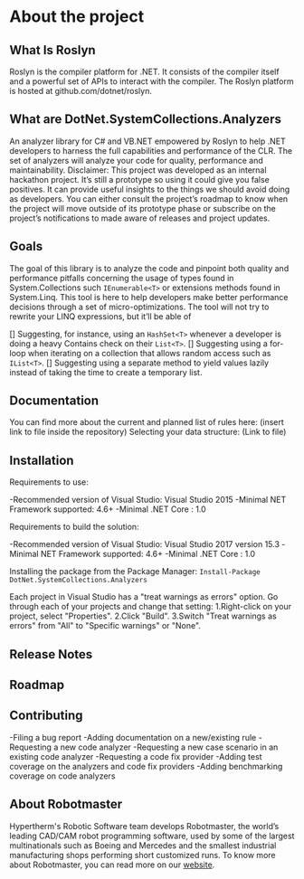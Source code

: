 # About the project

## What Is Roslyn

Roslyn is the compiler platform for .NET. It consists of the compiler itself and a powerful set of APIs to interact with the compiler. The Roslyn platform is hosted at github.com/dotnet/roslyn.

## What are DotNet.SystemCollections.Analyzers

An analyzer library for C# and VB.NET empowered by Roslyn to help .NET developers to harness the full capabilities and performance of the CLR. The set of analyzers will analyze your code for quality, performance and maintainability.
Disclaimer: This project was developed as an internal hackathon project. It’s still a prototype so using it could give you false positives. It can provide useful insights to the things we should avoid doing as developers. You can either consult the project’s roadmap to know when the project will move outside of its prototype phase or subscribe on the project’s notifications to made aware of releases and project updates.

## Goals

The goal of this library is to analyze the code and pinpoint both quality and performance pitfalls concerning the usage of types found in System.Collections such `IEnumerable<T>` or extensions methods found in System.Linq. This tool is here to help developers make better performance decisions through a set of micro-optimizations. The tool will not try to rewrite your LINQ expressions, but it’ll be able of

[] Suggesting, for instance, using an `HashSet<T>` whenever a developer is doing a heavy Contains check on their `List<T>`.
[] Suggesting using a for-loop when iterating on a collection that allows random access such as `IList<T>`.
[] Suggesting using a separate method to yield values lazily instead of taking the time to create a temporary list.

## Documentation

You can find more about the current and planned list of rules here: (insert link to file inside the repository)
Selecting your data structure: (Link to file)

## Installation

Requirements to use:

-Recommended version of Visual Studio: Visual Studio 2015
-Minimal NET Framework supported: 4.6+
-Minimal .NET Core : 1.0

Requirements to build the solution:

-Recommended version of Visual Studio: Visual Studio 2017 version 15.3
-Minimal NET Framework supported: 4.6+
-Minimal .NET Core : 1.0

Installing the package from the Package Manager: `Install-Package DotNet.SystemCollections.Analyzers`

Each project in Visual Studio has a "treat warnings as errors" option. Go through each of your projects and change that setting:
1.Right-click on your project, select "Properties".
2.Click "Build".
3.Switch "Treat warnings as errors" from "All" to "Specific warnings" or "None".

## Release Notes

## Roadmap

## Contributing

-Filing a bug report
-Adding documentation on a new/existing rule
-Requesting a new code analyzer
-Requesting a new case scenario in an existing code analyzer
-Requesting a code fix provider
-Adding test coverage on the analyzers and code fix providers
-Adding benchmarking coverage on code analyzers

## About Robotmaster

Hypertherm's Robotic Software team develops Robotmaster, the world’s leading CAD/CAM robot programming software, used by some of the largest multinationals such as Boeing and Mercedes and the smallest industrial manufacturing shops performing short customized runs. To know more about Robotmaster, you can read more on our [website](https://www.robotmaster.com/en/).
